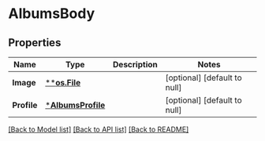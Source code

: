 # AlbumsBody

## Properties
Name | Type | Description | Notes
------------ | ------------- | ------------- | -------------
**Image** | [****os.File**](*os.File.md) |  | [optional] [default to null]
**Profile** | [***AlbumsProfile**](albums_profile.md) |  | [optional] [default to null]

[[Back to Model list]](../README.md#documentation-for-models) [[Back to API list]](../README.md#documentation-for-api-endpoints) [[Back to README]](../README.md)

